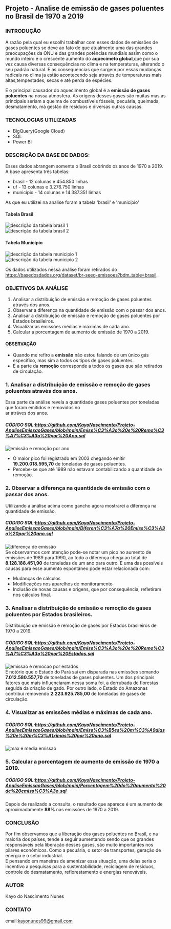 ## Projeto - Analise de emissão de gases poluentes no Brasil de 1970 a 2019

### INTRODUÇÃO
A razão pela qual eu escolhi trabalhar com esses dados de emissões de gases poluentes se deve ao fato de que atualmente 
uma das grandes preocupações da ONU e das grandes potências mundiais assim como o mundo inteiro é o crescente aumento do __aquecimeto global__,que
por sua vez causa diversas consequências no clima e na temperaturas, alterando o seu padrão natural. E as consequencias 
que surgem por essas mudanças radicais no clima ja estão acontecendo seja através de temperaturas mais altas,tempestades,
secas e até perda de espécies.

E o principal causador do aquecimento global é a __emissão de gases poluentes__ na nossa atmosfera. As origens desses gases são
muitas mas as principais seriam a queima de combustíveis fósseis, pecuária, queimada, desmatamento, má gestão de resíduos e diversas
outras causas.

### TECNOLOGIAS UTILIZADAS
- BigQuery(Google Cloud)
- SQL
- Power BI

### DESCRIÇÃO DA BASE DE DADOS:
 Esses dados abrangem somente o Brasil cobrindo os anos de 1970 a 2019.<br>
 A base apresenta três tabelas:
 - brasil - 12 colunas e 454.850 linhas 
 - uf - 13 colunas e  3.276.750 linhas
 - município -  14 colunas e 14.387.351 linhas
 
 As que eu utilizei na analise foram a tabela 'brasil' e 'município' <br>
 #### Tabela Brasil
 ![descrição da tabela brasil 1](https://github.com/KayoNascimento/Projeto-AnaliseEmissaoGases/blob/main/img/descri%C3%A7%C3%A3o%20tabela%20brasil%201.png)<br>
 ![descrição da tabela brasil 2](https://github.com/KayoNascimento/Projeto-AnaliseEmissaoGases/blob/main/img/descri%C3%A7%C3%A3o%20tabela%20brasil%202.png)<br>
 #### Tabela Município
 ![descrição da tabela municipio 1](https://github.com/KayoNascimento/Projeto-AnaliseEmissaoGases/blob/main/img/descri%C3%A7%C3%A3o%20tabela%20municipio%201.png)<br>
 ![descrição da tabela municipio 2](https://github.com/KayoNascimento/Projeto-AnaliseEmissaoGases/blob/main/img/descri%C3%A7%C3%A3o%20tabela%20municipio%202.png)
 
 Os dados utilizados nessa análise foram retirados do https://basedosdados.org/dataset/br-seeg-emissoes?bdm_table=brasil. <br>
 
 ### OBJETIVOS DA ANÁLISE 
 1. Analisar a distribuição de emissão e remoção de gases poluentes através dos anos.
 2. Observar a diferença na quantidade de emissão com o passar dos anos.
 3. Analisar a distribuição de emissão e remoção de gases poluentes por Estados brasileiros.
 4. Visualizar as emissões médias e máximas de cada ano.
 5. Calcular a porcentagem de aumento de emissão de 1970 a 2019.
 
 ####  OBSERVAÇÃO
 - Quando me refiro a __emissão__ não estou falando de um único gás específico, mas sim a todos os tipos de gases poluentes.
 - E a parte da __remoção__ corresponde a todos os gases que são retirados de circulação.
 
 ### 1. Analisar a distribuição de emissão e remoção de gases poluentes através dos anos.
 Essa parte da análise revela a quantidade gases poluentes por toneladas que foram emitidos e removidos no <br>
 ar atráves dos anos. <br>
 ##### CÓDIGO SQL:https://github.com/KayoNascimento/Projeto-AnaliseEmissaoGases/blob/main/Emiss%C3%A3o%20e%20Remo%C3%A7%C3%A3o%20por%20Ano.sql <BR>
 ![emissão e remoção por ano](https://github.com/KayoNascimento/Projeto-AnaliseEmissaoGases/blob/main/img/emiss%C3%A3o%20e%20remo%C3%A7%C3%A3o%20por%20ano.png) <br>
 - O maior pico foi registrado em 2003 chegando emitir __19.200.018.595,70__ de toneladas de gases poluentes.
 - Percebe-se que até 1989 não estavam contabilizando a quantidade de remoção.   
 
 ### 2. Observar a diferença na quantidade de emissão com o passar dos anos.
 Utilizando a análise acima como gancho agora mostrarei a diferença na quantidade de emissão. <br>
 ##### CÓDIGO SQL:https://github.com/KayoNascimento/Projeto-AnaliseEmissaoGases/blob/main/Diferen%C3%A7a%20Emiss%C3%A3o%20por%20ano.sql <BR>
 ![diferença de emissão](https://github.com/KayoNascimento/Projeto-AnaliseEmissaoGases/blob/main/img/diferen%C3%A7a%20de%20emiss%C3%A3o%20ano%20anterior.png) <br>
 Se observarmos com atenção pode-se notar um pico no aumento de emissões de 1989 para 1990, ao todo a diferença chega ao total de __8.128.188.451,90__ de toneladas
 de um ano para outro. E uma das possíveis causas para esse aumento espontâneo pode estar relacionada com: <br>
 - Mudanças de cálculos 
 - Modificações nos aparelhos de monitoramento
 - Inclusão de novas causas e origens, que por consequência, refletiram nos cálculos final.  
 
 ### 3. Analisar a distribuição de emissão e remoção de gases poluentes por Estados brasileiros.
 Distribuição de emissão e remoção de gases por Estados brasileiros de 1970 a 2019. <br>
 ##### CÓDIGO SQL:https://github.com/KayoNascimento/Projeto-AnaliseEmissaoGases/blob/main/Emiss%C3%A3o%20e%20Remo%C3%A7%C3%A3o%20por%20Estados.sql <br>
 ![emissao e remocao por estados](https://github.com/KayoNascimento/Projeto-AnaliseEmissaoGases/blob/main/img/Emissao_Remocao_Gases_Estados%20.png) <br>
 É notório que o Estado do Pará sai em disparada nas emissões somando __7.012.580.557,70__ de toneladas de gases poluentes. Um dos principais fatores que 
 mais influenciaram nessa soma foi, a derrubada de florestas seguida da criação de gado. Por outro lado, o Estado do Amazonas contribui removendo __2.223.925.785,00__
 de toneladas de gases de circulação.
 
 ### 4. Visualizar as emissões médias e máximas de cada ano.
 ##### CÓDIGO SQL:https://github.com/KayoNascimento/Projeto-AnaliseEmissaoGases/blob/main/Emiss%C3%B5es%20m%C3%A9dias%20e%20m%C3%A1ximas%20por%20ano.sql <BR>
 ![max e media emissao](https://github.com/KayoNascimento/Projeto-AnaliseEmissaoGases/blob/main/img/Max%20e%20M%C3%A9dia%20Ano.png) <br>
 
 ### 5.  Calcular a porcentagem de aumento de emissão de 1970 a 2019.
 ##### CÓDIGO SQL:https://github.com/KayoNascimento/Projeto-AnaliseEmissaoGases/blob/main/Porcentagem%20do%20aumento%20de%20emiss%C3%A3o.sql <br>
 
 Depois de realizado a consulta, o resultado que aparece é um aumento de aproximadamente __88%__ nas emissões de 1970 a 2019.
 
 ### CONCLUSÃO
 Por fim observamos que a liberação dos gases poluentes no Brasil, e na maioria dos países, tende a seguir aumentando sendo que os grandes responsáveis 
 pela liberação desses gases, são muito importantes nos pilares econômicos. Como a pecuária, o setor de transportes, geração de energia e o setor industrial.  
 E pensando em maneiras de amenizar essa situação, uma delas seria o incentivo a pesquisas para a sustentabilidade, reciclagem de resíduos, controle do 
 desmatamento, reflorestamento e energias renováveis. 
 
 
 ### AUTOR
 Kayo do Nascimento Nunes
 ### CONTATO
 email:kayonunes99@gmail.com
 
 
  
  
  
